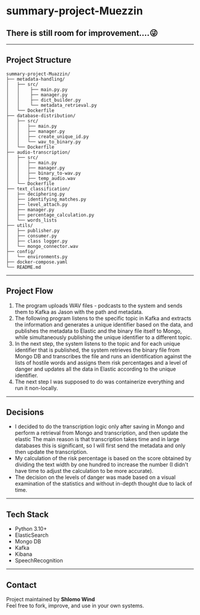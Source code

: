 #  summary-project-Muezzin
## There is still room for improvement....😜

---

## Project Structure

```
summary-project-Muazzin/
├── metadata-handling/
│   ├── src/
│   │    ├── main.py.py
│   │    ├── manager.py
│   │    ├── dict_builder.py
│   │    └── metadata_retrieval.py
│   └── Dockerfile
├── database-distribution/
│   ├── src/
│   │   ├── main.py
│   │   ├── manager.py
│   │   ├── create_unique_id.py
│   │   └── wav_to_binary.py
│   └── Dockerfile
├── audio-transcription/
│   ├── src/
│   │   ├── main.py
│   │   ├── manager.py
│   │   ├── binary_to-wav.py
│   │   ├── temp_audio.wav
│   └── Dockerfile
├── text_classification/
│   ├── deciphering.py
│   ├── identifying_matches.py
│   ├── level_attach.py
│   ├── manager.py
│   ├── percentage_calculation.py
│   └── words_lists
├── utils/
│   ├── publisher.py
│   ├── consumer.py
│   ├── class logger.py
│   └── mongo_connector.wav
├── config/
│   └── environments.py 
├── docker-compose.yaml
└── README.md
```

---

## Project Flow

1. The program uploads WAV files - podcasts to the system and sends them to Kafka as Jason with the path and metadata.
2. The following program listens to the specific topic in Kafka and extracts the information and generates a unique identifier based on the data, and publishes the metadata to Elastic and the binary file itself to Mongo, while simultaneously publishing the unique identifier to a different topic.
3. In the next step, the system listens to the topic and for each unique identifier that is published, the system retrieves the binary file from Mongo DB and transcribes the file and runs an identification against the lists of hostile words and assigns them risk percentages and a level of danger and updates all the data in Elastic according to the unique identifier.
4. The next step I was supposed to do was containerize everything and run it non-locally.
---

## Decisions

- I decided to do the transcription logic only after saving in Mongo
and perform a retrieval from Mongo and transcription,
and then update the elastic
The main reason is that transcription takes time and in large databases this is significant, so I will first send the metadata and only then update the transcription.
- My calculation of the risk percentage is based on the score obtained by dividing the text width by one hundred to increase the number (I didn't have time to adjust the calculation to be more accurate).
- The decision on the levels of danger was made based on a visual examination of the statistics and without in-depth thought due to lack of time.
---


## Tech Stack

- Python 3.10+
- ElasticSearch
- Mongo DB
- Kafka
- Kibana
- SpeechRecognition
---

## Contact

Project maintained by **Shlomo Wind**  
Feel free to fork, improve, and use in your own systems.
